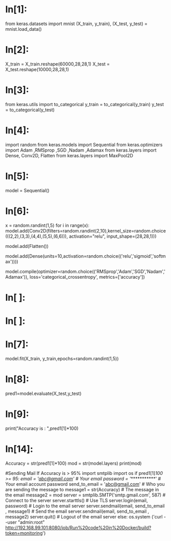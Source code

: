 



# In[1]:


from keras.datasets import mnist
(X_train, y_train), (X_test, y_test) = mnist.load_data()


# In[2]:


X_train = X_train.reshape(60000,28,28,1)
X_test = X_test.reshape(10000,28,28,1)


# In[3]:


from keras.utils import to_categorical
y_train = to_categorical(y_train)
y_test = to_categorical(y_test)


# In[4]:


import random
from keras.models import Sequential
from keras.optimizers import Adam ,RMSprop ,SGD ,Nadam ,Adamax
from keras.layers import Dense, Conv2D, Flatten
from keras.layers import MaxPool2D


# In[5]:



model = Sequential()


# In[6]:


x = random.randint(1,5)
for i in range(x):
    model.add(Conv2D(filters=random.randint(2,10),kernel_size=random.choice(((2,2),(3,3),(4,4),(5,5),(6,6))), activation="relu", input_shape=(28,28,1)))

model.add(Flatten())

model.add(Dense(units=10,activation=random.choice(('relu','sigmoid','softmax'))))

model.compile(optimizer=random.choice(('RMSprop','Adam','SGD','Nadam','Adamax')), loss='categorical_crossentropy', metrics=['accuracy'])


# In[ ]:





# In[ ]:





# In[7]:



model.fit(X_train, y_train,epochs=random.randint(1,5))


# In[8]:


pred1=model.evaluate(X_test,y_test)


# In[9]:


print("Accuracy is : ",pred1[1]*100)


# In[14]:


Accuracy = str(pred1[1]*100)
mod = str(model.layers)
print(mod)


#Sending Mail If Accuracy is > 95%
import smtplib
import os
if pred1[1]*100 >= 95:
    email = 'abc@gmail.com' # Your email
    password = '************' # Your email account password
    send_to_email = 'abc@gmail.com' # Who you are sending the message to
    message1 = str(Accuracy) # The message in the email
    message2 = mod
    server = smtplib.SMTP('smtp.gmail.com', 587) # Connect to the server
    server.starttls() # Use TLS
    server.login(email, password) # Login to the email server
    server.sendmail(email, send_to_email , message1) # Send the email
    server.sendmail(email, send_to_email , message2)
    server.quit() # Logout of the email server
else:
    os.system ('curl --user "admin:root" http://192.168.99.101:8080/job/Run%20code%20in%20Docker/build?token=monitoring')

